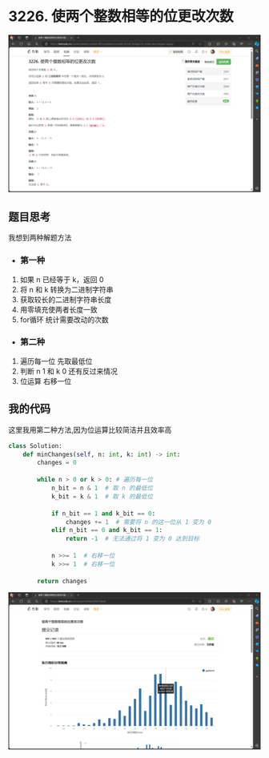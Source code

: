 
# 3226. 使两个整数相等的位更改次数

![](Picture/3226.%20使两个整数相等的位更改次数.png)

## 题目思考

我想到两种解题方法 

- ### 第一种 

1. 如果 n 已经等于 k，返回 0 
2. 将 n 和 k 转换为二进制字符串
3. 获取较长的二进制字符串长度
4. 用零填充使两者长度一致
5. for循环 统计需要改动的次数

- ### 第二种

1. 遍历每一位 先取最低位
2. 判断 n 1 和 k 0 还有反过来情况
3. 位运算 右移一位

## 我的代码

这里我用第二种方法,因为位运算比较简洁并且效率高

```python
class Solution:
    def minChanges(self, n: int, k: int) -> int:
        changes = 0

        while n > 0 or k > 0: # 遍历每一位
            n_bit = n & 1  # 取 n 的最低位
            k_bit = k & 1  # 取 k 的最低位

            if n_bit == 1 and k_bit == 0:
                changes += 1  # 需要将 n 的这一位从 1 变为 0
            elif n_bit == 0 and k_bit == 1:
                return -1  # 无法通过将 1 变为 0 达到目标

            n >>= 1  # 右移一位
            k >>= 1  # 右移一位

        return changes
```

![](Picture/3226.使两个整数相等的位更改次数%20结果.png)